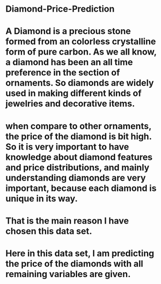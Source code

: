 # Diamond-Price-Prediction

# A Diamond is a precious stone formed from an colorless crystalline form of pure carbon. As we all know, a diamond has been an all time preference in the section of ornaments. So diamonds are widely used in making different kinds of jewelries and decorative items.

# when compare to other ornaments, the price of the diamond is bit high. So it is very important to have knowledge about diamond features and price distributions, and mainly understanding diamonds are very important, because each diamond is unique in its way.

# That is the main reason I have chosen this data set.

# Here in this data set, I am predicting the price of the diamonds with all remaining variables are given.
